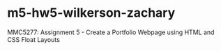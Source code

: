 # m5-hw5-wilkerson-zachary
MMC5277: Assignment 5 - Create a Portfolio Webpage using HTML and CSS Float Layouts
